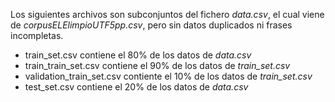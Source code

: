 
Los siguientes archivos son subconjuntos del fichero *data.csv*, el cual viene de *corpusELElimpioUTF5pp.csv*, pero sin datos duplicados ni frases incompletas.
- train_set.csv contiene el 80% de los datos de *data.csv*
- train_train_set.csv contiene el 90% de los datos de *train_set.csv*
- validation_train_set.csv contiente el 10% de los datos de *train_set.csv*
- test_set.csv contiene el 20% de los datos de *data.csv*
